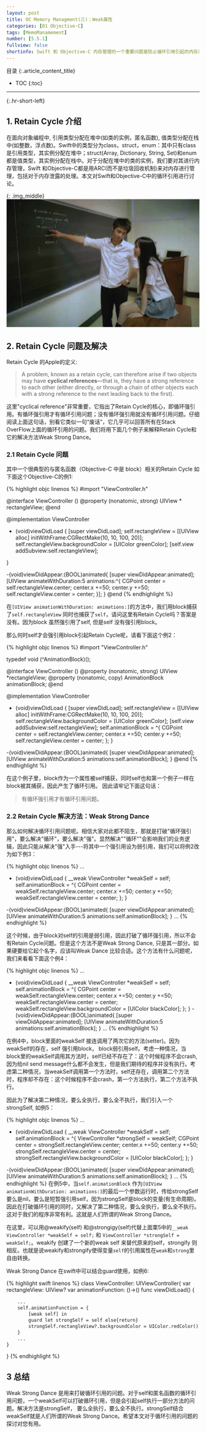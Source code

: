 ```yaml
---
layout: post
title: OC Memory Managment(三)：Weak属性
categories: [01 Objective-C]
tags: [MemoManamement]
number: [5.5.1]
fullview: false
shortinfo: Swift 和 Objective-C 内存管理的一个重要问题是防止循环引用引起的内存泄露，其中对于匿名函数和self的循环引用问题最为常见。解决方式之一就是"Weak Strong Dance"。本文探讨循环引用的的问题，以及Weak Strong Dance的原理，
---
```

目录
{:.article_content_title}


* TOC
{:toc}

---
{:.hr-short-left}

## 1. Retain Cycle 介绍 ##
在面向对象编程中, 引用类型分配在堆中(如类的实例，匿名函数), 值类型分配在栈中(如整数，浮点数)。Swift中的类型分为class，struct，enum：其中只有class是引用类型，其实例分配在堆中；struct(Array, Dictionary, String, Set)和enum都是值类型，其实例分配在栈中。对于分配在堆中的类的实例，我们要对其进行内存管理，Swift 和Objective-C都是用ARC(而不是垃圾回收机制)来对内存进行管理，包括对于内存泄露的处理。本文对Swift和Objective-C中的循环引用进行讨论。


{: .img_middle}
![面向对象编程](/assets/images/posts/2016-03-07/面向对象编程.png)

## 2. Retain Cycle 问题及解决 ##
Retain Cycle 的Apple的定义:

>A problem, known as a retain cycle, can therefore arise if two objects may have <b>cyclical references</b>—that is, they have a strong reference to each other (either directly, or through a chain of other objects each with a strong reference to the next leading back to the first).

这里"cyclical reference"非常重要，它指出了Retain Cycle的核心，即循环强引用。有循环强引用才有循环引用问题；没有循环强引用就没有循环引用问题。仔细阅读上面这句话，别看它类似一句“废话”，它几乎可以回答所有在Stack OverFlow上面的循环引用的问题。我们将用下面几个例子来解释Retain Cycle和它的解决方法Weak Strong Dance。

### 2.1 Retain Cycle 问题 ###
其中一个很典型的与匿名函数（Objective-C 中是 block）相关的Retain Cycle 如下面这个Objective-C的例1:

{% highlight objc linenos %}
#import "ViewController.h"

@interface ViewController ()
@property (nonatomic, strong) UIView * rectangleView;
@end

@implementation ViewController

- (void)viewDidLoad {
    [super viewDidLoad];
    self.rectangleView = [[UIView alloc] initWithFrame:CGRectMake(10, 10, 100, 20)];
    self.rectangleView.backgroundColor = [UIColor greenColor];
    [self.view addSubview:self.rectangleView];

}

-(void)viewDidAppear:(BOOL)animated{
    [super viewDidAppear:animated];
    [UIView animateWithDuration:5 animations:^{
        CGPoint center = self.rectangleView.center;
        center.x +=50;
        center.y +=50;
        self.rectangleView.center = center;
    }];
}
@end
{% endhighlight %}

在`[UIView animationWithDuration: animations:]`的方法中，我们用block捕获了`self.rectangleView` 同时也捕获了`self`，请问这里有Retain Cycle吗？答案是没有。因为block 虽然强引用了self, 但是self 没有强引用block。

那么何时self才会强引用block引起Retain Cycle呢，请看下面这个例2：

{% highlight objc linenos %}
#import "ViewController.h"

typedef void (^AnimationBlock)();

@interface ViewController ()
@property (nonatomic, strong) UIView *rectangleView;
@property (nonatomic, copy) AnimationBlock animationBlock;
@end

@implementation ViewController

- (void)viewDidLoad {
    [super viewDidLoad];
    self.rectangleView = [[UIView alloc] initWithFrame:CGRectMake(10, 10, 100, 20)];
    self.rectangleView.backgroundColor = [UIColor greenColor];
    [self.view addSubview:self.rectangleView];
    self.animationBlock = ^{
        CGPoint center = self.rectangleView.center;
        center.x +=50;
        center.y +=50;
        self.rectangleView.center = center;
    };
}

-(void)viewDidAppear:(BOOL)animated{
    [super viewDidAppear:animated];
    [UIView animateWithDuration:5 animations:self.animationBlock];
}
@end
{% endhighlight %}

在这个例子里，block作为一个属性被self捕获，同时self也和第一个例子一样在block被其捕获，因此产生了循环引用。
因此请牢记下面这句话：

>有循环强引用才有循环引用问题。

### 2.2 Retain Cycle 解决方法：Weak Strong Dance ###
那么如何解决循环引用问题呢。相信大家对此都不陌生，那就是打破"循环强引用"，要么解决"循环"，要么解决"强"。显然解决""循环""会影响我们的业务逻辑，因此只能从解决"强"入手---将其中一个强引用设为弱引用，我们可以将例2改为如下例3：

{% highlight objc linenos %}
...
- (void)viewDidLoad {
    __weak ViewController *weakSelf = self;
    self.animationBlock = ^{
        CGPoint center = weakSelf.rectangleView.center;
        center.x +=50;
        center.y +=50;
        weakSelf.rectangleView.center = center;
    };
}

-(void)viewDidAppear:(BOOL)animated{
    [super viewDidAppear:animated];
    [UIView animateWithDuration:5 animations:self.animationBlock];
}
...
{% endhighlight %}

这个时候，由于block对self的引用是弱引用，因此打破了循环强引用，所以不会有Retain Cycle问题。但是这个方法不是Weak Strong Dance, 只是其一部分。如果硬要给它起个名字，应该叫Weak Dance 比较合适。这个方法有什么问题呢，我们来看看下面这个例4：

{% highlight objc linenos %}
...
- (void)viewDidLoad {
    __weak ViewController *weakSelf = self;
    self.animationBlock = ^{
        CGPoint center = weakSelf.rectangleView.center;
        center.x +=50;
        center.y +=50;
        weakSelf.rectangleView.center = center;
        weakSelf.rectangleView.backgroundColor = [UIColor blackColor];
    };
}
-(void)viewDidAppear:(BOOL)animated{
    [super viewDidAppear:animated];
    [UIView animateWithDuration:5 animations:self.animationBlock];
}
...
{% endhighlight %}

在例4中，block里面的weakSelf 接连调用了两次它的方法(setter)。因为weakSelf的存在，self 强引用block， block弱引用self。考虑一种情况，当block里的weakSelf调用其方法时，self已经不存在了：这个时候程序不会crash, 因为给nil send message什么都不会发生，但是我们期待的程序并没有执行。考虑第二种情况，当weakSelf调用第一个方法时，self还存在，调用第二个方法时，程序却不存在：这个时候程序不会crash，第一个方法执行，第二个方法不执行。

因此为了解决第二种情况，要么全执行，要么全不执行，我们引入一个strongSelf, 如例5：

{% highlight objc linenos %}
...
- (void)viewDidLoad {
    __weak ViewController *weakSelf = self;
    self.animationBlock = ^{
        ViewController *strongSelf = weakSelf;
        CGPoint center = strongSelf.rectangleView.center;
        center.x +=50;
        center.y +=50;
        strongSelf.rectangleView.center = center;
        strongSelf.rectangleView.backgroundColor = [UIColor blackColor];
    };
}

-(void)viewDidAppear:(BOOL)animated{
    [super viewDidAppear:animated];
    [UIView animateWithDuration:5 animations:self.animationBlock];
}
...
{% endhighlight %}
在例5中，当`self.animationBlock` 作为`[UIView animationWithDuration: animations:]`的最后一个参数运行时，传给strongSelf要么是nil，要么是短暂强引用self，因为strongSelf是block的变量(有生命周期)。因此在打破循环引用的同时，又解决了第二种情况，要么全执行，要么全不执行。这对于我们的程序非常有利。这就是人们所谓的Weak Strong Dance。

在这里，可以用@weakify(self) 和@strongigy(self)代替上面栗5中的`__weak ViewController *weakSelf = self;` 和 `ViewController *strongSelf = weakSelf;`。weakify 创建了一个新的weak self 来替代原来的self，strongify 则相反。也就是说weakify和strongify使得变量`self`的引用属性在`weak`和`strong`里自由转换。


Weak Strong Dance 在swift中可以结合guard使用，如例6:

{% highlight swift linenos %}
class ViewController: UIViewController{
    var rectangleView: UIView?
    var animationFunction: ()->()
    func viewDidLoad() {

        ...
        self.animationFunction = {
            [weak self] in
            guard let strongSelf = self else{return}
            strongSelf.rectangleView?.backgroundColor = UIColor.redColor()
        }
        ...
    }
}
{% endhighlight %}


## 3 总结 ##
Weak Strong Dance 是用来打破循环引用的问题。对于self和匿名函数的循环引用问题，一个weakSelf可以打破循环引用，但是会引起self执行一部分方法的问题。解决方法是strongSelf， 要么全执行，要么全不执行。strongSelf结合weakSelf就是人们所谓的Weak Strong Dance。希望本文对于循环引用的问题的探讨对您有用。
